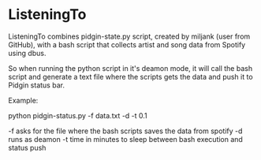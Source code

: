 # ListeningTo

ListeningTo combines pidgin-state.py script, created by miljank (user from GitHub), with a bash script that collects artist and song data from Spotify using dbus.

So when running the python script in it's deamon mode, it will call the bash script and generate a text file where the scripts gets the data and push it to Pidgin status bar.

Example:

python pidgin-status.py -f data.txt -d -t 0.1

-f asks for the file where the bash scripts saves the data from spotify
-d runs as deamon
-t time in minutes to sleep between bash execution and status push
